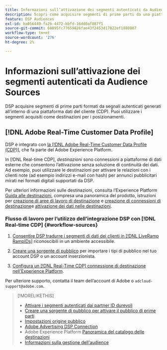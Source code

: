 ```yaml
---
title: Informazioni sull’attivazione dei segmenti autenticati da Audience Sources
description: Scopri come acquisire segmenti di prime parti da una piattaforma dati del cliente.
feature: DSP Audiences
exl-id: ba056440-fa2b-4472-bbfd-16dd0af887f1
source-git-commit: 68095fc77659826fae43f2453d17022ef1880807
workflow-type: tm+mt
source-wordcount: '276'
ht-degree: 2%

---
```


# Informazioni sull’attivazione dei segmenti autenticati da Audience Sources

<!-- Doesn't specifically explain what you can do in our UI -->

DSP acquisire segmenti di prime parti formati da segnali autenticati generati all’interno di una piattaforma dati del cliente (CDP). Puoi utilizzare i segmenti acquisiti come destinazioni per i posizionamenti.

## [!DNL Adobe Real-Time Customer Data Profile]

DSP è integrato con [la [!DNL Adobe Real-Time Customer Data Profile (CDP)]](https://experienceleague.adobe.com/docs/experience-platform/rtcdp/overview.html?lang=it), che fa parte del Adobe Experience Platform.

In [!DNL Real-time CDP], *destinazioni* sono connessioni a piattaforme di dati esterne che consentono l’attivazione senza soluzione di continuità dei dati. Ad esempio, puoi utilizzare le destinazioni per attivare le relazioni con i clienti note (ad esempio indirizzi e-mail con hash) per annunci pubblicitari mirati nei formati digitali supportati da DSP.

Per ulteriori informazioni sulle destinazioni, consulta l’Experience Platform [Guida alle destinazioni](https://experienceleague.adobe.com/docs/experience-platform/destinations/home.html), compresa una panoramica del prodotto, istruzioni per [creazione di aree di lavoro di destinazione](https://experienceleague.adobe.com/docs/experience-platform/destinations/ui/destinations-workspace.html) e [creazione di connessioni di destinazione](https://experienceleague.adobe.com/docs/experience-platform/destinations/ui/connect-destination.html)e [attivazione dei dati nelle destinazioni](https://experienceleague.adobe.com/docs/experience-platform/destinations/ui/activate/activate-segment-streaming-destinations.html).

### Flusso di lavoro per l’utilizzo dell’integrazione DSP con [!DNL Real-time CDP] {#workflow-sources}

1. [Consentire DSP tradurre i segmenti di dati dei clienti in [!DNL LiveRamp RampIDs]](source-durable-id.md) riconoscibili in un ambiente accessibile.<!-- I don't think I need this here: This requires DSP account-level and campaign-level settings to enable segment sharing with [!DNL LiveRamp], which will translate customer data to [!DNL RampIDs] to create targetable segments. Your Adobe Account Team will perform this configuration. -->

1. [Creare una sorgente di pubblico](source-create.md) per importare i tipi di pubblico nel tuo account DSP o un account inserzionista.

1. [Configura un [!DNL Real-Time CDP] connessione di destinazione nell&#39;Experience Platform](https://experienceleague.adobe.com/docs/experience-platform/destinations/catalog/advertising/adobe-advertising-cloud-connection.html).

Per ulteriore supporto, contatta il team dell’account di Adobe o `adcloud-support@adobe.com`.

>[!MORELIKETHIS]
>
>* [Attivare i segmenti autenticati dai partner ID durevoli](source-durable-id.md)
>* [Creare una sorgente di pubblico per attivare il pubblico di prime parti](source-create.md)
>* [Impostazioni origine pubblico](source-settings.md)
>* [Adobe Advertising DSP Connection](https://experienceleague.adobe.com/docs/experience-platform/destinations/catalog/advertising/adobe-advertising-cloud-connection.html)
>* Adobe Experience Platform [Panoramica del catalogo delle destinazioni](https://experienceleague.adobe.com/docs/experience-platform/destinations/catalog/overview.html)
>* [Informazioni sulla gestione dell&#39;audience](/help/dsp/audiences/audience-about.md)

